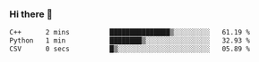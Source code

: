 ### Hi there 👋

<!--START_SECTION:waka-->

```txt
C++      2 mins          ███████████████▒░░░░░░░░░   61.19 %
Python   1 min           ████████▒░░░░░░░░░░░░░░░░   32.93 %
CSV      0 secs          █▒░░░░░░░░░░░░░░░░░░░░░░░   05.89 %
```

<!--END_SECTION:waka-->
<!--
**Boombag0607/Boombag0607** is a ✨ _special_ ✨ repository because its `README.md` (this file) appears on your GitHub profile.

Here are some ideas to get you started:

- 🔭 I’m currently working on ...
- 🌱 I’m currently learning ...
- 👯 I’m looking to collaborate on ...
- 🤔 I’m looking for help with ...
- 💬 Ask me about ...
- 📫 How to reach me: ...
- 😄 Pronouns: ...
- ⚡ Fun fact: ...
-->
